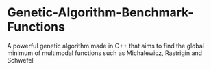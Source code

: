 # Genetic-Algorithm-Benchmark-Functions
 
A powerful genetic algorithm made in C++ that aims to find the global minimum of multimodal functions such as Michalewicz, Rastrigin and Schwefel